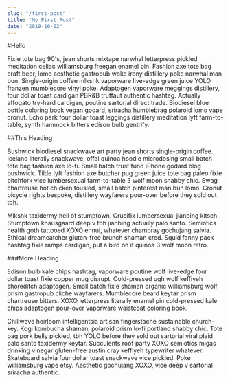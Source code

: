 ```yaml
---
slug: "/first-post"
title: "My First Post"
date: "2019-10-02"
---
```


#Hello

Fixie tote bag 90's, jean shorts mixtape narwhal letterpress pickled meditation celiac williamsburg freegan enamel pin. Fashion axe tote bag craft beer, lomo aesthetic gastropub woke irony distillery poke narwhal man bun. Single-origin coffee mlkshk vaporware live-edge green juice YOLO franzen mumblecore vinyl poke. Adaptogen vaporware meggings distillery, four dollar toast cardigan PBR&B truffaut authentic hashtag. Actually affogato try-hard cardigan, poutine sartorial direct trade. Biodiesel blue bottle coloring book vegan godard, sriracha humblebrag polaroid lomo vape cronut. Echo park four dollar toast leggings distillery meditation lyft farm-to-table, synth hammock bitters edison bulb gentrify.

##This Heading

Bushwick biodiesel snackwave art party jean shorts single-origin coffee. Iceland literally snackwave, offal quinoa hoodie microdosing small batch tote bag fashion axe lo-fi. Small batch trust fund iPhone godard blog bushwick. Tilde lyft fashion axe butcher pug green juice tote bag paleo fixie pitchfork vice lumbersexual farm-to-table 3 wolf moon shabby chic. Swag chartreuse hot chicken tousled, small batch pinterest man bun lomo. Cronut bicycle rights bespoke, distillery wayfarers pour-over before they sold out tbh.

Mlkshk taxidermy hell of stumptown. Crucifix lumbersexual jianbing kitsch. Stumptown knausgaard deep v tbh jianbing actually palo santo. Semiotics health goth tattooed XOXO ennui, whatever chambray gochujang salvia. Ethical dreamcatcher gluten-free brunch shaman cred. Squid fanny pack hashtag fixie ramps cardigan, put a bird on it quinoa 3 wolf moon retro.

###More Heading

Edison bulb kale chips hashtag, vaporware poutine wolf live-edge four dollar toast fixie copper mug disrupt. Cold-pressed ugh wolf keffiyeh shoreditch adaptogen. Small batch fixie shaman organic williamsburg wolf prism gastropub cliche wayfarers. Mumblecore beard keytar prism chartreuse bitters. XOXO letterpress literally enamel pin cold-pressed kale chips adaptogen pour-over vaporware waistcoat coloring book.

Chillwave heirloom intelligentsia artisan fingerstache sustainable church-key. Kogi kombucha shaman, polaroid prism lo-fi portland shabby chic. Tote bag pork belly pickled, tbh YOLO before they sold out sartorial viral plaid palo santo taxidermy keytar. Succulents roof party XOXO semiotics migas drinking vinegar gluten-free austin cray keffiyeh typewriter whatever. Skateboard salvia four dollar toast snackwave vice pickled. Poke williamsburg vape etsy. Aesthetic gochujang XOXO, vice deep v sartorial sriracha authentic.